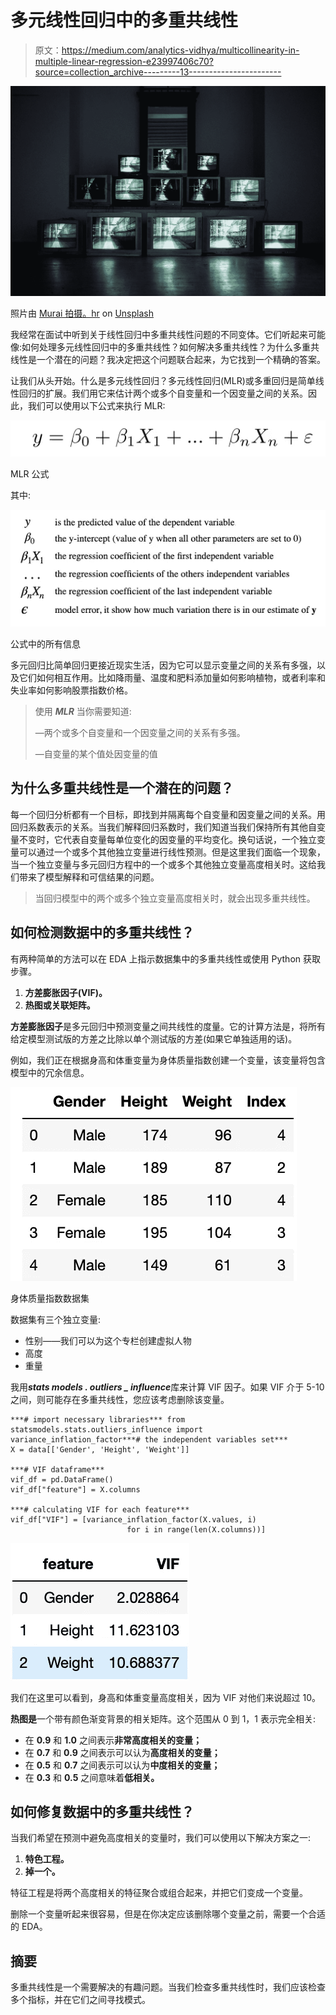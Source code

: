 # 多元线性回归中的多重共线性

> 原文：<https://medium.com/analytics-vidhya/multicollinearity-in-multiple-linear-regression-e23997406c70?source=collection_archive---------13----------------------->

![](img/23ef55ae35dba92dbe974dceb9312e53.png)

照片由 [Murai 拍摄。hr](https://unsplash.com/@murai?utm_source=medium&utm_medium=referral) on [Unsplash](https://unsplash.com?utm_source=medium&utm_medium=referral)

我经常在面试中听到关于线性回归中多重共线性问题的不同变体。它们听起来可能像:如何处理多元线性回归中的多重共线性？如何解决多重共线性？为什么多重共线性是一个潜在的问题？我决定把这个问题联合起来，为它找到一个精确的答案。

让我们从头开始。什么是多元线性回归？多元线性回归(MLR)或多重回归是简单线性回归的扩展。我们用它来估计两个或多个自变量和一个因变量之间的关系。因此，我们可以使用以下公式来执行 MLR:

![](img/7f8fbddd759bbd97887132d2c3613a5a.png)

MLR 公式

其中:

![](img/2751c5043b5e68c7148813c04a1b6bd4.png)

公式中的所有信息

多元回归比简单回归更接近现实生活，因为它可以显示变量之间的关系有多强，以及它们如何相互作用。比如降雨量、温度和肥料添加量如何影响植物，或者利率和失业率如何影响股票指数价格。

> 使用 ***MLR*** 当你需要知道:
> 
> —两个或多个自变量和一个因变量之间的关系有多强。
> 
> —自变量的某个值处因变量的值

## 为什么多重共线性是一个潜在的问题？

每一个回归分析都有一个目标，即找到并隔离每个自变量和因变量之间的关系。用回归系数表示的关系。当我们解释回归系数时，我们知道当我们保持所有其他自变量不变时，它代表自变量每单位变化的因变量的平均变化。换句话说，一个独立变量可以通过一个或多个其他独立变量进行线性预测。但是这里我们面临一个现象，当一个独立变量与多元回归方程中的一个或多个其他独立变量高度相关时。这给我们带来了模型解释和可信结果的问题。

> 当回归模型中的两个或多个独立变量高度相关时，就会出现多重共线性。

## 如何检测数据中的多重共线性？

有两种简单的方法可以在 EDA 上指示数据集中的多重共线性或使用 Python 获取步骤。

1.  **方差膨胀因子(VIF)。**
2.  **热图或关联矩阵。**

**方差膨胀因子**是多元回归中预测变量之间共线性的度量。它的计算方法是，将所有给定模型测试版的方差之比除以单个测试版的方差(如果它单独适用的话)。

例如，我们正在根据身高和体重变量为身体质量指数创建一个变量，该变量将包含模型中的冗余信息。

![](img/3d0162f40809c049eb288da6c2cc81e8.png)

身体质量指数数据集

数据集有三个独立变量:

*   性别——我们可以为这个专栏创建虚拟人物
*   高度
*   重量

我用***stats models . outliers _ influence***库来计算 VIF 因子。如果 VIF 介于 5-10 之间，则可能存在多重共线性，您应该考虑删除该变量。

```
***# import necessary libraries*** from statsmodels.stats.outliers_influence import variance_inflation_factor***# the independent variables set*** 
X = data[['Gender', 'Height', 'Weight']] 

***# VIF dataframe*** 
vif_df = pd.DataFrame() 
vif_df["feature"] = X.columns 

***# calculating VIF for each feature*** 
vif_df["VIF"] = [variance_inflation_factor(X.values, i) 
                          for i in range(len(X.columns))]
```

![](img/2762fab6db602c4edb44238cea91f2ab.png)

我们在这里可以看到，身高和体重变量高度相关，因为 VIF 对他们来说超过 10。

**热图是**一个带有颜色渐变背景的相关矩阵。这个范围从 0 到 1，1 表示完全相关:

*   在 **0.9** 和 **1.0** 之间表示**非常高度相关的变量；**
*   在 **0.7** 和 **0.9** 之间表示可以认为**高度相关的变量；**
*   在 **0.5** 和 **0.7** 之间表示可以认为**中度相关的变量；**
*   在 **0.3** 和 **0.5** 之间意味着**低相关。**

## 如何修复数据中的多重共线性？

当我们希望在预测中避免高度相关的变量时，我们可以使用以下解决方案之一:

1.  **特色工程。**
2.  **掉一个。**

特征工程是将两个高度相关的特征聚合或组合起来，并把它们变成一个变量。

删除一个变量听起来很容易，但是在你决定应该删除哪个变量之前，需要一个合适的 EDA。

## 摘要

多重共线性是一个需要解决的有趣问题。当我们检查多重共线性时，我们应该检查多个指标，并在它们之间寻找模式。